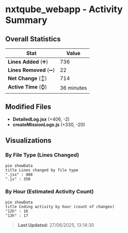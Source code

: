 # nxtqube_webapp - Activity Summary 

## Overall Statistics

| Stat                   | Value                                                             |
| ---------------------- | ----------------------------------------------------------------- |
| **Lines Added** (➕)   | 736                                          |
| **Lines Removed** (➖) | 22                                        |
| **Net Change** (↕)    | 714                |
| **Active Time** (⌚)   | 36 minutes |


## Modified Files
- **DetailedLog.jsx** (+406, -2)
- **createMissionLogs.js** (+330, -20)

## Visualizations

### By File Type (Lines Changed)

```mermaid
pie showData
title Lines changed by file type
".jsx" : 408
".js" : 350
```

### By Hour (Estimated Activity Count)

```mermaid
pie showData
title Coding activity by hour (count of changes)
"12h" : 16
"13h" : 17
```


> **Last Updated:** 27/06/2025, 13:14:30